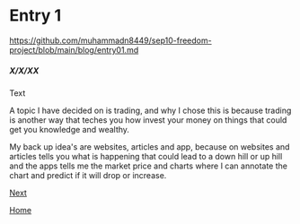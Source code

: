 # Entry 1
https://github.com/muhammadn8449/sep10-freedom-project/blob/main/blog/entry01.md
##### X/X/XX

Text
<p>A topic I have decided on is trading, and why I chose this is because trading is another way that teches you how invest your money on things that could get you knowledge and wealthy.</p>
<p>My back up idea's are websites, articles and app, because on websites and articles tells you what is happening that could lead to a down hill or up hill and the apps tells me the market price and charts where I can annotate the chart and predict if it will drop or increase.</p>

[Next](entry02.md)

[Home](../README.md)
